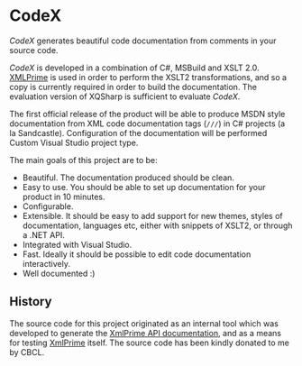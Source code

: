 CodeX
=====

*CodeX* generates beautiful code documentation from comments in your source code.


*CodeX* is developed in a combination of C#, MSBuild and XSLT 2.0.  [XMLPrime][1] is used in order to perform the XSLT2 transformations, and so a copy is currently required in order to build the documentation.  The evaluation version of XQSharp is sufficient to evaluate *CodeX*.

The first official release of the product will be able to produce MSDN style documentation from XML code documentation tags (`///`) in C# projects (a la Sandcastle).  Configuration of the documentation will be performed Custom Visual Studio project type.

The main goals of this project are to be:
 -  Beautiful.  The documentation produced should be clean.
 -  Easy to use.  You should be able to set up documentation for your product in 10 minutes.
 -  Configurable.
 -  Extensible.  It should be easy to add support for new themes, styles of documentation, languages etc, either with snippets of XSLT2, or through a .NET API.
 -  Integrated with Visual Studio.
 -  Fast.  Ideally it should be possible to edit code documentation interactively.
 -  Well documented :)


History
-------

The source code for this project originated as an internal tool which was developed to generate the [XmlPrime API documentation][2], and as a means for testing [XmlPrime][1] itself.  The source code has been kindly donated to me by CBCL.

[1]:http://www.xmlprime.com/
[2]:http://www.xmlprime.com/doc/